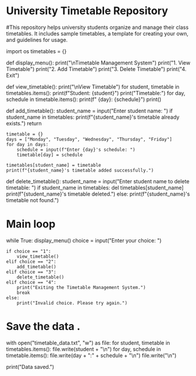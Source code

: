 # University Timetable Repository
#This repository helps university students organize and manage their class timetables. It includes sample timetables, a template for creating your own, and guidelines for usage.

import os
timetables = {}

def display_menu():
    print("\nTimetable Management System")
    print("1. View Timetable")
    print("2. Add Timetable")
    print("3. Delete Timetable")
    print("4. Exit")

def view_timetable():
    print("\nView Timetable")
    for student, timetable in timetables.items():
        print(f"Student: {student}")
        print("Timetable:")
        for day, schedule in timetable.items():
            print(f"  {day}: {schedule}")
        print()

def add_timetable():
    student_name = input("Enter student name: ")
    if student_name in timetables:
        print(f"{student_name}'s timetable already exists.")
        return

    timetable = {}
    days = ["Monday", "Tuesday", "Wednesday", "Thursday", "Friday"]
    for day in days:
        schedule = input(f"Enter {day}'s schedule: ")
        timetable[day] = schedule

    timetables[student_name] = timetable
    print(f"{student_name}'s timetable added successfully.")

def delete_timetable():
    student_name = input("Enter student name to delete timetable: ")
    if student_name in timetables:
        del timetables[student_name]
        print(f"{student_name}'s timetable deleted.")
    else:
        print(f"{student_name}'s timetable not found.")

# Main loop
while True:
    display_menu()
    choice = input("Enter your choice: ")

    if choice == "1":
        view_timetable()
    elif choice == "2":
        add_timetable()
    elif choice == "3":
        delete_timetable()
    elif choice == "4":
        print("Exiting the Timetable Management System.")
        break
    else:
        print("Invalid choice. Please try again.")

# Save the data .
with open("timetable_data.txt", "w") as file:
    for student, timetable in timetables.items():
        file.write(student + "\n")
        for day, schedule in timetable.items():
            file.write(day + ":" + schedule + "\n")
        file.write("\n")

print("Data saved.")
